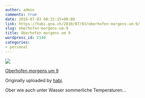 ```yaml
---
author: admin
comments: true
date: 2010-07-03 08:32:15+00:00
link: https://habi.gna.ch/2010/07/03/oberhofen-morgens-um-9/
slug: oberhofen-morgens-um-9
title: Oberhofen morgens um 9
wordpress_id: 2140
categories:
- personal
---
```



 [![](http://farm5.static.flickr.com/4134/4756547349_d4f44fd2d8_m.jpg)](http://www.flickr.com/photos/habi/4756547349/)
   

 
  [Oberhofen morgens um 9](http://www.flickr.com/photos/habi/4756547349/)
    

  Originally uploaded by [habi](http://www.flickr.com/people/habi/).
 



Ober wie auch unter Wasser sommerliche Temperaturen...
  

